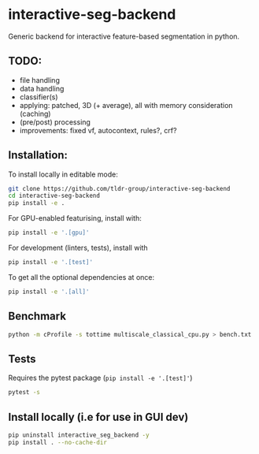 # interactive-seg-backend
Generic backend for interactive feature-based segmentation in python.

## TODO:
- file handling
- data handling
- classifier(s)
- applying: patched, 3D (+ average), all with memory consideration (caching)
- (pre/post) processing
- improvements: fixed vf, autocontext, rules?, crf?

## Installation:

To install locally in editable mode:
```bash
git clone https://github.com/tldr-group/interactive-seg-backend
cd interactive-seg-backend
pip install -e .
```

For GPU-enabled featurising, install with:
```bash
pip install -e '.[gpu]'
```

For development (linters, tests), install with
```bash
pip install -e '.[test]'
```

To get all the optional dependencies at once:
```bash
pip install -e '.[all]'
```

## Benchmark
```bash
python -m cProfile -s tottime multiscale_classical_cpu.py > bench.txt
```

## Tests

Requires the pytest package (`pip install -e '.[test]'`)
```bash
pytest -s
```



## Install locally (i.e for use in GUI dev)
```bash
pip uninstall interactive_seg_backend -y
pip install . --no-cache-dir
```
